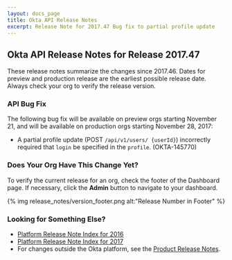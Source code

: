 ```yaml
---
layout: docs_page
title: Okta API Release Notes
excerpt: Release Note for 2017.47 Bug fix to partial profile update
---
```


## Okta API Release Notes for Release 2017.47

These release notes summarize the changes since 2017.46. Dates for preview and production release are the earliest possible release date. Always check your org to verify the release version.

### API Bug Fix

The following bug fix will be available on preview orgs starting November 21, and will be available on production orgs starting November 28, 2017:

* A partial profile update (POST `/api/v1/users/ {userId}`) incorrectly required that `login` be specified in the `profile`. (OKTA-145770)

### Does Your Org Have This Change Yet?

To verify the current release for an org, check the footer of the Dashboard page. If necessary, click the **Admin** button to navigate to your dashboard.

{% img release_notes/version_footer.png alt:"Release Number in Footer" %}

### Looking for Something Else?

* [Platform Release Note Index for 2016](platform-release-notes2016-index.html)
* [Platform Release Note Index for 2017](platform-release-notes2017-index.html)
* For changes outside the Okta platform, see the [Product Release Notes](https://help.okta.com/en/prev/Content/Topics/ReleaseNotes/preview.htm).
